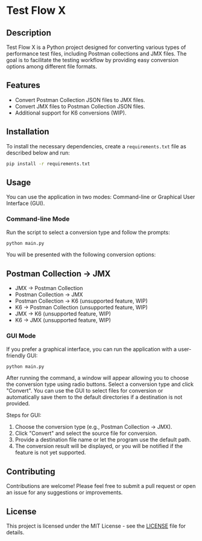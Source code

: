 # Test Flow X

## Description

Test Flow X is a Python project designed for converting various types of performance test files, including Postman collections and JMX files. The goal is to facilitate the testing workflow by providing easy conversion options among different file formats.

## Features

- Convert Postman Collection JSON files to JMX files.
- Convert JMX files to Postman Collection JSON files.
- Additional support for K6 conversions (WIP).

## Installation

To install the necessary dependencies, create a `requirements.txt` file as described below and run:

```bash
pip install -r requirements.txt
```

## Usage

You can use the application in two modes: Command-line or Graphical User Interface (GUI).

### Command-line Mode
Run the script to select a conversion type and follow the prompts:

```bash
python main.py
```
You will be presented with the following conversion options:

## Postman Collection -> JMX
* JMX -> Postman Collection
* Postman Collection -> JMX
* Postman Collection -> K6 (unsupported feature, WIP)
* K6 -> Postman Collection (unsupported feature, WIP)
* JMX -> K6 (unsupported feature, WIP)
* K6 -> JMX (unsupported feature, WIP)

### GUI Mode
If you prefer a graphical interface, you can run the application with a user-friendly GUI:
```bash
python main.py
```
After running the command, a window will appear allowing you to choose the conversion type using radio buttons. Select a conversion type and click "Convert". You can use the GUI to select files for conversion or automatically save them to the default directories if a destination is not provided.

Steps for GUI:
1. Choose the conversion type (e.g., Postman Collection -> JMX).
2. Click "Convert" and select the source file for conversion.
3. Provide a destination file name or let the program use the default path.
4. The conversion result will be displayed, or you will be notified if the feature is not yet supported.

## Contributing
Contributions are welcome! Please feel free to submit a pull request or open an issue for any suggestions or improvements.

## License
This project is licensed under the MIT License - see the [LICENSE](LICENSE) file for details.
